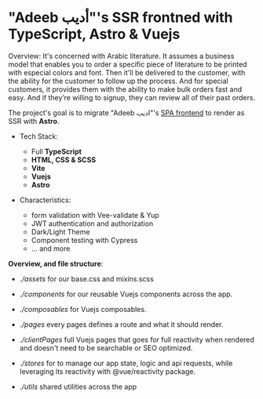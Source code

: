 # "Adeeb أديب"'s SSR frontned with TypeScript, Astro & Vuejs

Overview: It's concerned with Arabic literature. It assumes a business model that enables you to order a specific piece of literature to be printed with especial colors and font. Then it'll be delivered to the customer, with the ability for the customer to follow up the process. And for special customers, it provides them with the ability to make bulk orders fast and easy. And if they’re willing to signup, they can review all of their past orders.

The project's goal is to migrate "Adeeb اديب"'s [SPA frontend](https://github.com/M-Shrief/Adeeb_Vue_TS "repo") to render as SSR with **Astro**.

- Tech Stack:


  - Full **TypeScript**
  - **HTML, CSS & SCSS**
  - **Vite**
  - **Vuejs**
  - **Astro**
  
- Characteristics:

  - form validation with Vee-validate & Yup
  - JWT authentication and authorization
  - Dark/Light Theme
  - Component testing with Cypress
  - ... and more

**Overview, and file structure**:

- _./assets_ for our base.css and mixins.scss

- _./components_ for our reusable Vuejs components across the app.

- _./composables_ for Vuejs composables.

- _./pages_ every pages defines a route and what it should render.

- _./clientPages_ full Vuejs pages that goes for full reactivity when rendered and doesn't need to be searchable or SEO optimized.

- _./stores_ for to manage our app state, logic and api requests, while
  leveraging its reactivity with @vue/reactivity package.

- _./utils_ shared utilities across the app
